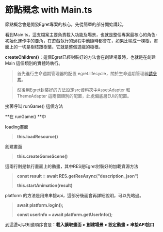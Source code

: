 # 節點概念 with Main.ts



節點概念會是開發Egret專案的核心，先從簡單的部分開始講起。

看到Main.ts，這支檔案主要負責載入功能及場景，也就是整個專案最核心的角色-初始化運作中的要角，在遊戲執行的過程中他隨時都會在，如果比喻成一棵樹，畫面上的一切是樹枝跟樹葉，它就是整個遊戲的樹根。



**createChildren()**：這個Egret已經封裝好的方法會在創建場景時，也就是在創建 Main 這個類別的實體時執行。



> 首先進行生命週期管理器的配置 egret.lifecycle，關於生命週期管理器[請參考](http://developer.egret.com/cn/github/egret-docs/Engine2D/getStarted/lifecycle/index.html)。

> 然後用Egret封裝好的方法設定src資料夾中AssetAdapter 和 ThemeAdapter 這兩個類別的配置，此處偏底層EUI的配置。



接著呼叫 runGame() 這個方法 

**在 runGame() **中 



loading畫面

> **this.loadResource()** 



創建畫面

> **this.createGameScene()** 



這兩行則是執行畫面上的動畫，其中RES是Egret封裝好的加載資源方法

> **const result = await RES.getResAsync("description_json")**
>
> **this.startAnimation(result)**



platform 的方法是用來串接api，這部分後面會再詳細說明，可以先略過。

> **await platform.login();**
>
> **const userInfo = await platform.getUserInfo();**



到這邊可以知道順序會是：**載入讀取畫面 > 創建場景 > 設定動畫 > 串接API接口**



